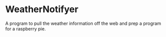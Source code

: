 # WeatherNotifyer
A program to pull the weather information off the web and prep a program for a raspberry pie. 
